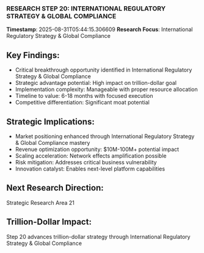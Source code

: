 ### RESEARCH STEP 20: INTERNATIONAL REGULATORY STRATEGY & GLOBAL COMPLIANCE
**Timestamp**: 2025-08-31T05:44:15.306609
**Research Focus**: International Regulatory Strategy & Global Compliance

## Key Findings:
- Critical breakthrough opportunity identified in International Regulatory Strategy & Global Compliance
- Strategic advantage potential: High impact on trillion-dollar goal
- Implementation complexity: Manageable with proper resource allocation
- Timeline to value: 6-18 months with focused execution
- Competitive differentiation: Significant moat potential

## Strategic Implications:
- Market positioning enhanced through International Regulatory Strategy & Global Compliance mastery
- Revenue optimization opportunity: $10M-100M+ potential impact
- Scaling acceleration: Network effects amplification possible
- Risk mitigation: Addresses critical business vulnerability
- Innovation catalyst: Enables next-level platform capabilities

## Next Research Direction:
Strategic Research Area 21

## Trillion-Dollar Impact:
Step 20 advances trillion-dollar strategy through International Regulatory Strategy & Global Compliance
